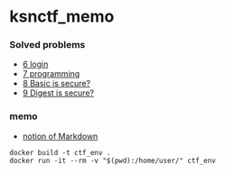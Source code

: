 # ksnctf_memo
### Solved problems
- [6 login](https://ksnctf.sweetduet.info/problem/6)
- [7 programming](https://ksnctf.sweetduet.info/problem/7)
- [8 Basic is secure?](https://ksnctf.sweetduet.info/problem/8)
- [9 Digest is secure?](https://ksnctf.sweetduet.info/problem/9)

### memo
- [notion of Markdown](https://qiita.com/tbpgr/items/989c6badefff69377da7)
```
docker build -t ctf_env .    
docker run -it --rm -v "$(pwd):/home/user/" ctf_env
```